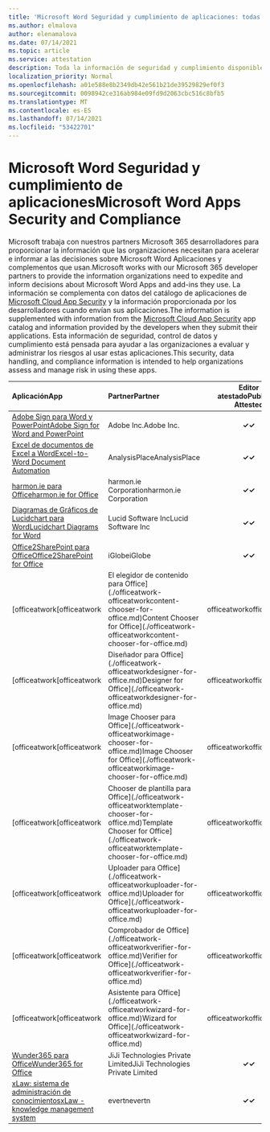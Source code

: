 ```yaml
---
title: 'Microsoft Word Seguridad y cumplimiento de aplicaciones: todas las aplicaciones'
ms.author: elmalova
author: elenamalova
ms.date: 07/14/2021
ms.topic: article
ms.service: attestation
description: Toda la información de seguridad y cumplimiento disponible para todas Microsoft Word aplicaciones.
localization_priority: Normal
ms.openlocfilehash: a01e588e8b2349db42e561b21de39529829ef0f3
ms.sourcegitcommit: 0098942ce316ab984e09fd9d2063cbc516c8bfb5
ms.translationtype: MT
ms.contentlocale: es-ES
ms.lasthandoff: 07/14/2021
ms.locfileid: "53422701"
---
```

# <a name="microsoft-word-apps-security-and-compliance"></a><span data-ttu-id="8b2ec-103">Microsoft Word Seguridad y cumplimiento de aplicaciones</span><span class="sxs-lookup"><span data-stu-id="8b2ec-103">Microsoft Word Apps Security and Compliance</span></span>

<span data-ttu-id="8b2ec-104">Microsoft trabaja con nuestros partners Microsoft 365 desarrolladores para proporcionar la información que las organizaciones necesitan para acelerar e informar a las decisiones sobre Microsoft Word Aplicaciones y complementos que usan.</span><span class="sxs-lookup"><span data-stu-id="8b2ec-104">Microsoft works with our Microsoft 365 developer partners to provide the information organizations need to expedite and inform decisions about Microsoft Word Apps and add-ins they use.</span></span> <span data-ttu-id="8b2ec-105">La información se complementa con datos del catálogo de aplicaciones de [Microsoft Cloud App Security](https://www.microsoft.com/en-us/enterprise-mobility-security/cloud-app-security) y la información proporcionada por los desarrolladores cuando envían sus aplicaciones.</span><span class="sxs-lookup"><span data-stu-id="8b2ec-105">The information is supplemented with information from the [Microsoft Cloud App Security](https://www.microsoft.com/en-us/enterprise-mobility-security/cloud-app-security) app catalog and information provided by the developers when they submit their applications.</span></span> <span data-ttu-id="8b2ec-106">Esta información de seguridad, control de datos y cumplimiento está pensada para ayudar a las organizaciones a evaluar y administrar los riesgos al usar estas aplicaciones.</span><span class="sxs-lookup"><span data-stu-id="8b2ec-106">This security, data handling, and compliance information is intended to help organizations assess and manage risk in using these apps.</span></span>

| <span data-ttu-id="8b2ec-107">**Aplicación**</span><span class="sxs-lookup"><span data-stu-id="8b2ec-107">**App**</span></span> | <span data-ttu-id="8b2ec-108">**Partner**</span><span class="sxs-lookup"><span data-stu-id="8b2ec-108">**Partner**</span></span> | <span data-ttu-id="8b2ec-109">**Editor atestado**</span><span class="sxs-lookup"><span data-stu-id="8b2ec-109">**Publisher Attested**</span></span> | <span data-ttu-id="8b2ec-110">**Certificado**</span><span class="sxs-lookup"><span data-stu-id="8b2ec-110">**Certified**</span></span> |
|:--------|:------------|:----------------------:|:-------------:|
| [<span data-ttu-id="8b2ec-111">Adobe Sign para Word y PowerPoint</span><span class="sxs-lookup"><span data-stu-id="8b2ec-111">Adobe Sign for Word and PowerPoint</span></span>](./adobe-inc-sign-for-word-and-powerpoint.md) | <span data-ttu-id="8b2ec-112">Adobe Inc.</span><span class="sxs-lookup"><span data-stu-id="8b2ec-112">Adobe Inc.</span></span> | <span data-ttu-id="8b2ec-113">**✓**</span><span class="sxs-lookup"><span data-stu-id="8b2ec-113">**✓**</span></span> | <img alt="Certified application badge" src="../media/certified-badge.png" height="25" width="25" /> |
| [<span data-ttu-id="8b2ec-114">Excel de documentos de Excel a Word</span><span class="sxs-lookup"><span data-stu-id="8b2ec-114">Excel-to-Word Document Automation</span></span>](./analysisplace-excel-to-word-document-automation.md) | <span data-ttu-id="8b2ec-115">AnalysisPlace</span><span class="sxs-lookup"><span data-stu-id="8b2ec-115">AnalysisPlace</span></span> | <span data-ttu-id="8b2ec-116">**✓**</span><span class="sxs-lookup"><span data-stu-id="8b2ec-116">**✓**</span></span> |  |
| [<span data-ttu-id="8b2ec-117">harmon.ie para Office</span><span class="sxs-lookup"><span data-stu-id="8b2ec-117">harmon.ie for Office</span></span>](./harmonie-corporation-for-office.md) | <span data-ttu-id="8b2ec-118">harmon.ie Corporation</span><span class="sxs-lookup"><span data-stu-id="8b2ec-118">harmon.ie Corporation</span></span> | <span data-ttu-id="8b2ec-119">**✓**</span><span class="sxs-lookup"><span data-stu-id="8b2ec-119">**✓**</span></span> |  |
| [<span data-ttu-id="8b2ec-120">Diagramas de Gráficos de Lucidchart para Word</span><span class="sxs-lookup"><span data-stu-id="8b2ec-120">Lucidchart Diagrams for Word</span></span>](./lucid-software-inc-lucidchart-diagrams-for-word.md) | <span data-ttu-id="8b2ec-121">Lucid Software Inc</span><span class="sxs-lookup"><span data-stu-id="8b2ec-121">Lucid Software Inc</span></span> | <span data-ttu-id="8b2ec-122">**✓**</span><span class="sxs-lookup"><span data-stu-id="8b2ec-122">**✓**</span></span> |  |
| [<span data-ttu-id="8b2ec-123">Office2SharePoint para Office</span><span class="sxs-lookup"><span data-stu-id="8b2ec-123">Office2SharePoint for Office</span></span>](./iglobe-office2sharepoint-for-office.md) | <span data-ttu-id="8b2ec-124">iGlobe</span><span class="sxs-lookup"><span data-stu-id="8b2ec-124">iGlobe</span></span> | <span data-ttu-id="8b2ec-125">**✓**</span><span class="sxs-lookup"><span data-stu-id="8b2ec-125">**✓**</span></span> | <img alt="Certified application badge" src="../media/certified-badge.png" height="25" width="25" /> |
| <span data-ttu-id="8b2ec-126">[officeatwork</span><span class="sxs-lookup"><span data-stu-id="8b2ec-126">[officeatwork</span></span> | <span data-ttu-id="8b2ec-127">El elegidor de contenido para Office](./officeatwork-officeatworkcontent-chooser-for-office.md)</span><span class="sxs-lookup"><span data-stu-id="8b2ec-127">Content Chooser for Office](./officeatwork-officeatworkcontent-chooser-for-office.md)</span></span> | <span data-ttu-id="8b2ec-128">officeatwork</span><span class="sxs-lookup"><span data-stu-id="8b2ec-128">officeatwork</span></span> | <span data-ttu-id="8b2ec-129">**✓**</span><span class="sxs-lookup"><span data-stu-id="8b2ec-129">**✓**</span></span> | <img alt="Certified application badge" src="../media/certified-badge.png" height="25" width="25" /> |
| <span data-ttu-id="8b2ec-130">[officeatwork</span><span class="sxs-lookup"><span data-stu-id="8b2ec-130">[officeatwork</span></span> | <span data-ttu-id="8b2ec-131">Diseñador para Office](./officeatwork-officeatworkdesigner-for-office.md)</span><span class="sxs-lookup"><span data-stu-id="8b2ec-131">Designer for Office](./officeatwork-officeatworkdesigner-for-office.md)</span></span> | <span data-ttu-id="8b2ec-132">officeatwork</span><span class="sxs-lookup"><span data-stu-id="8b2ec-132">officeatwork</span></span> | <span data-ttu-id="8b2ec-133">**✓**</span><span class="sxs-lookup"><span data-stu-id="8b2ec-133">**✓**</span></span> | <img alt="Certified application badge" src="../media/certified-badge.png" height="25" width="25" /> |
| <span data-ttu-id="8b2ec-134">[officeatwork</span><span class="sxs-lookup"><span data-stu-id="8b2ec-134">[officeatwork</span></span> | <span data-ttu-id="8b2ec-135">Image Chooser para Office](./officeatwork-officeatworkimage-chooser-for-office.md)</span><span class="sxs-lookup"><span data-stu-id="8b2ec-135">Image Chooser for Office](./officeatwork-officeatworkimage-chooser-for-office.md)</span></span> | <span data-ttu-id="8b2ec-136">officeatwork</span><span class="sxs-lookup"><span data-stu-id="8b2ec-136">officeatwork</span></span> | <span data-ttu-id="8b2ec-137">**✓**</span><span class="sxs-lookup"><span data-stu-id="8b2ec-137">**✓**</span></span> |  |
| <span data-ttu-id="8b2ec-138">[officeatwork</span><span class="sxs-lookup"><span data-stu-id="8b2ec-138">[officeatwork</span></span> | <span data-ttu-id="8b2ec-139">Chooser de plantilla para Office](./officeatwork-officeatworktemplate-chooser-for-office.md)</span><span class="sxs-lookup"><span data-stu-id="8b2ec-139">Template Chooser for Office](./officeatwork-officeatworktemplate-chooser-for-office.md)</span></span> | <span data-ttu-id="8b2ec-140">officeatwork</span><span class="sxs-lookup"><span data-stu-id="8b2ec-140">officeatwork</span></span> | <span data-ttu-id="8b2ec-141">**✓**</span><span class="sxs-lookup"><span data-stu-id="8b2ec-141">**✓**</span></span> | <img alt="Certified application badge" src="../media/certified-badge.png" height="25" width="25" /> |
| <span data-ttu-id="8b2ec-142">[officeatwork</span><span class="sxs-lookup"><span data-stu-id="8b2ec-142">[officeatwork</span></span> | <span data-ttu-id="8b2ec-143">Uploader para Office](./officeatwork-officeatworkuploader-for-office.md)</span><span class="sxs-lookup"><span data-stu-id="8b2ec-143">Uploader for Office](./officeatwork-officeatworkuploader-for-office.md)</span></span> | <span data-ttu-id="8b2ec-144">officeatwork</span><span class="sxs-lookup"><span data-stu-id="8b2ec-144">officeatwork</span></span> | <span data-ttu-id="8b2ec-145">**✓**</span><span class="sxs-lookup"><span data-stu-id="8b2ec-145">**✓**</span></span> | <img alt="Certified application badge" src="../media/certified-badge.png" height="25" width="25" /> |
| <span data-ttu-id="8b2ec-146">[officeatwork</span><span class="sxs-lookup"><span data-stu-id="8b2ec-146">[officeatwork</span></span> | <span data-ttu-id="8b2ec-147">Comprobador de Office](./officeatwork-officeatworkverifier-for-office.md)</span><span class="sxs-lookup"><span data-stu-id="8b2ec-147">Verifier for Office](./officeatwork-officeatworkverifier-for-office.md)</span></span> | <span data-ttu-id="8b2ec-148">officeatwork</span><span class="sxs-lookup"><span data-stu-id="8b2ec-148">officeatwork</span></span> | <span data-ttu-id="8b2ec-149">**✓**</span><span class="sxs-lookup"><span data-stu-id="8b2ec-149">**✓**</span></span> | <img alt="Certified application badge" src="../media/certified-badge.png" height="25" width="25" /> |
| <span data-ttu-id="8b2ec-150">[officeatwork</span><span class="sxs-lookup"><span data-stu-id="8b2ec-150">[officeatwork</span></span> | <span data-ttu-id="8b2ec-151">Asistente para Office](./officeatwork-officeatworkwizard-for-office.md)</span><span class="sxs-lookup"><span data-stu-id="8b2ec-151">Wizard for Office](./officeatwork-officeatworkwizard-for-office.md)</span></span> | <span data-ttu-id="8b2ec-152">officeatwork</span><span class="sxs-lookup"><span data-stu-id="8b2ec-152">officeatwork</span></span> | <span data-ttu-id="8b2ec-153">**✓**</span><span class="sxs-lookup"><span data-stu-id="8b2ec-153">**✓**</span></span> | <img alt="Certified application badge" src="../media/certified-badge.png" height="25" width="25" /> |
| [<span data-ttu-id="8b2ec-154">Wunder365 para Office</span><span class="sxs-lookup"><span data-stu-id="8b2ec-154">Wunder365 for Office</span></span>](./jiji-technologies-private-limited-wunder365-for-office.md) | <span data-ttu-id="8b2ec-155">JiJi Technologies Private Limited</span><span class="sxs-lookup"><span data-stu-id="8b2ec-155">JiJi Technologies Private Limited</span></span> | <span data-ttu-id="8b2ec-156">**✓**</span><span class="sxs-lookup"><span data-stu-id="8b2ec-156">**✓**</span></span> |  |
| [<span data-ttu-id="8b2ec-157">xLaw: sistema de administración de conocimientos</span><span class="sxs-lookup"><span data-stu-id="8b2ec-157">xLaw - knowledge management system</span></span>](./evertn-xlaw-knowledge-management-system.md) | <span data-ttu-id="8b2ec-158">evertn</span><span class="sxs-lookup"><span data-stu-id="8b2ec-158">evertn</span></span> | <span data-ttu-id="8b2ec-159">**✓**</span><span class="sxs-lookup"><span data-stu-id="8b2ec-159">**✓**</span></span> |  |
